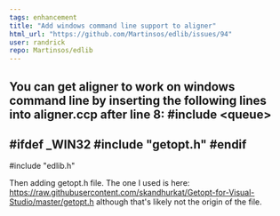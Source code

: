```yaml
---
tags: enhancement
title: "Add windows command line support to aligner"
html_url: "https://github.com/Martinsos/edlib/issues/94"
user: randrick
repo: Martinsos/edlib
---
```


You can get aligner to work on windows command line by inserting the following lines into aligner.ccp
after line 8:  #include \<queue\>
---
#ifdef _WIN32
#include "getopt.h"
#endif
---
#include "edlib.h"

Then adding getopt.h file.  The one I used is here: https://raw.githubusercontent.com/skandhurkat/Getopt-for-Visual-Studio/master/getopt.h although that's likely not the origin of the file.
